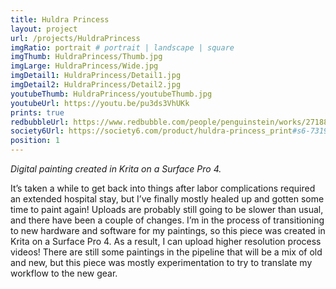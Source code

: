 ```yaml
---
title: Huldra Princess
layout: project
url: /projects/HuldraPrincess
imgRatio: portrait # portrait | landscape | square
imgThumb: HuldraPrincess/Thumb.jpg
imgLarge: HuldraPrincess/Wide.jpg
imgDetail1: HuldraPrincess/Detail1.jpg
imgDetail2: HuldraPrincess/Detail2.jpg
youtubeThumb: HuldraPrincess/youtubeThumb.jpg
youtubeUrl: https://youtu.be/pu3ds3VhUKk
prints: true
redbubbleUrl: https://www.redbubble.com/people/penguinstein/works/27188505-huldra-princess?asc=u
society6Url: https://society6.com/product/huldra-princess_print#s6-7319595p4a1v45
position: 1
---
```


*Digital painting created in Krita on a Surface Pro 4.*

It’s taken a while to get back into things after labor complications required an extended hospital stay, but I’ve finally mostly healed up and gotten some time to paint again! Uploads are probably still going to be slower than usual, and there have been a couple of changes. I’m in the process of transitioning to new hardware and software for my paintings, so this piece was created in Krita on a Surface Pro 4. As a result, I can upload higher resolution process videos! There are still some paintings in the pipeline that will be a mix of old and new, but this piece was mostly experimentation to try to translate my workflow to the new gear.